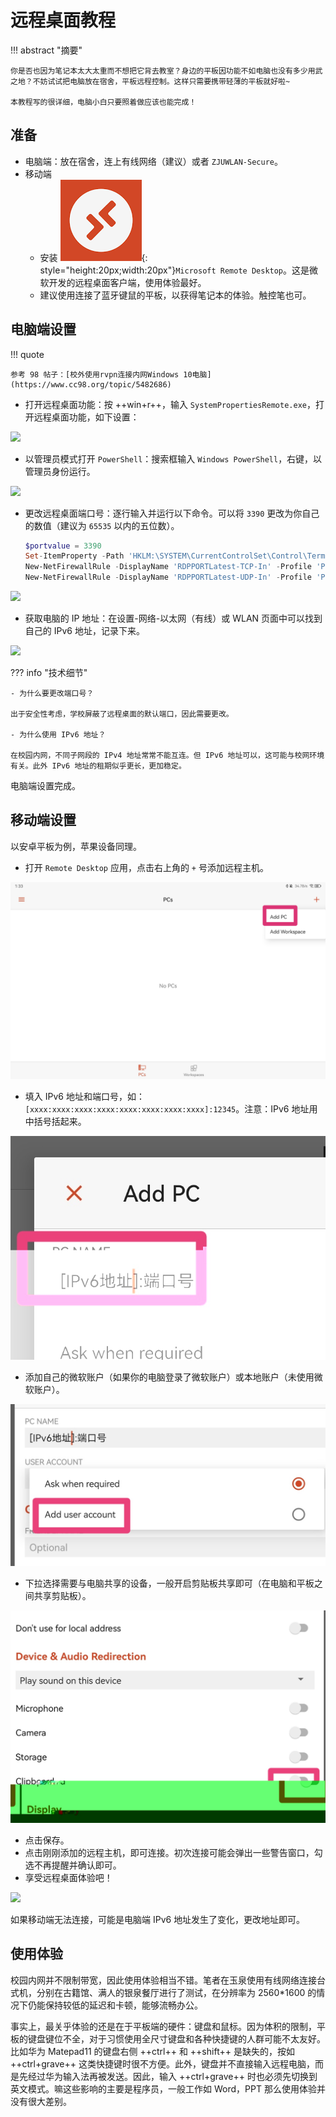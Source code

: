 # 远程桌面教程

<!-- prettier-ignore-start -->
!!! abstract "摘要"
    
    你是否也因为笔记本太大太重而不想把它背去教室？身边的平板因功能不如电脑也没有多少用武之地？不妨试试把电脑放在宿舍，平板远程控制。这样只需要携带轻薄的平板就好啦~

    本教程写的很详细，电脑小白只要照着做应该也能完成！
<!-- prettier-ignore-end -->

## 准备

- 电脑端：放在宿舍，连上有线网络（建议）或者 `ZJUWLAN-Secure`。
- 移动端
    - 安装 ![](assets/images.png){: style="height:20px;width:20px"}`Microsoft Remote Desktop`。这是微软开发的远程桌面客户端，使用体验最好。
    - 建议使用连接了蓝牙键鼠的平板，以获得笔记本的体验。触控笔也可。

## 电脑端设置

<!-- prettier-ignore-start -->
!!! quote
    
    参考 98 帖子：[校外使用rvpn连接内网Windows 10电脑](https://www.cc98.org/topic/5482686)
<!-- prettier-ignore-end -->

- 打开远程桌面功能：按 ++win+r++，输入 `SystemPropertiesRemote.exe`，打开远程桌面功能，如下设置：

![](assets/Screenshot%202023-02-14%20132711.png)

- 以管理员模式打开 `PowerShell`：搜索框输入 `Windows PowerShell`，右键，以管理员身份运行。

![](assets/Screenshot%202023-02-14%20132048.png)

- 更改远程桌面端口号：逐行输入并运行以下命令。可以将 `3390` 更改为你自己的数值（建议为 `65535` 以内的五位数）。

    ```powershell
    $portvalue = 3390
    Set-ItemProperty -Path 'HKLM:\SYSTEM\CurrentControlSet\Control\Terminal Server\WinStations\RDP-Tcp' -name "PortNumber" -Value $portvalue 
    New-NetFirewallRule -DisplayName 'RDPPORTLatest-TCP-In' -Profile 'Public' -Direction Inbound -Action Allow -Protocol TCP -LocalPort $portvalue 
    New-NetFirewallRule -DisplayName 'RDPPORTLatest-UDP-In' -Profile 'Public' -Direction Inbound -Action Allow -Protocol UDP -LocalPort $portvalue 
    ```

![](assets/Screenshot%202023-02-14%20132405.png)

- 获取电脑的 IP 地址：在设置-网络-以太网（有线）或 WLAN 页面中可以找到自己的 IPv6 地址，记录下来。

![](assets/Screenshot%202023-02-14%20132712.png)

<!-- prettier-ignore-start -->
??? info "技术细节"
    
    - 为什么要更改端口号？

    出于安全性考虑，学校屏蔽了远程桌面的默认端口，因此需要更改。

    - 为什么使用 IPv6 地址？

    在校园内网，不同子网段的 IPv4 地址常常不能互连。但 IPv6 地址可以，这可能与校网环境有关。此外 IPv6 地址的租期似乎更长，更加稳定。
<!-- prettier-ignore-end -->


电脑端设置完成。

## 移动端设置

以安卓平板为例，苹果设备同理。

- 打开 `Remote Desktop` 应用，点击右上角的 `+` 号添加远程主机。

![](assets/Screenshot_20230214_133408.jpg)

- 填入 IPv6 地址和端口号，如：`[xxxx:xxxx:xxxx:xxxx:xxxx:xxxx:xxxx:xxxx]:12345`。注意：IPv6 地址用中括号括起来。

![](assets/Screenshot_20230214_133612_com.microsoft.rdc.andr.jpg)

- 添加自己的微软账户（如果你的电脑登录了微软账户）或本地账户（未使用微软账户）。

![](assets/Screenshot_20230214_133620_com.microsoft.rdc.andr.jpg)

- 下拉选择需要与电脑共享的设备，一般开启剪贴板共享即可（在电脑和平板之间共享剪贴板）。

![](assets/Screenshot_20230214_133634_com.microsoft.rdc.andr.jpg)

- 点击保存。
- 点击刚刚添加的远程主机，即可连接。初次连接可能会弹出一些警告窗口，勾选不再提醒并确认即可。
- 享受远程桌面体验吧！

![](assets/IMG_20230214_134627.jpg)

如果移动端无法连接，可能是电脑端 IPv6 地址发生了变化，更改地址即可。

## 使用体验

校园内网并不限制带宽，因此使用体验相当不错。笔者在玉泉使用有线网络连接台式机，分别在古籍馆、满人的银泉餐厅进行了测试，在分辨率为 2560*1600 的情况下仍能保持较低的延迟和卡顿，能够流畅办公。

事实上，最关乎体验的还是在于平板端的硬件：键盘和鼠标。因为体积的限制，平板的键盘键位不全，对于习惯使用全尺寸键盘和各种快捷键的人群可能不太友好。比如华为 Matepad11 的键盘右侧 ++ctrl++ 和 ++shift++ 是缺失的，按如 ++ctrl+grave++ 这类快捷键时很不方便。此外，键盘并不直接输入远程电脑，而是先经过华为输入法再被发送。因此，输入 ++ctrl+grave++ 时也必须先切换到英文模式。嘛这些影响的主要是程序员，一般工作如 Word，PPT 那么使用体验并没有很大差别。